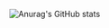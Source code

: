 ![Anurag's GitHub stats](https://github-readme-stats.vercel.app/api?username=Edah115&show_icons=true&theme=dracula)
